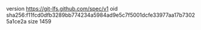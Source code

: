 version https://git-lfs.github.com/spec/v1
oid sha256:f11fcd0dfb3289bb774234a5984ad9e5c7f5001dcfe33977aa17b73025a1ce2a
size 1459

